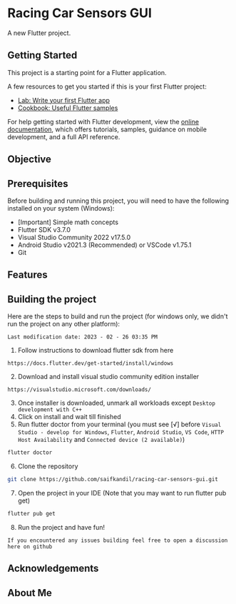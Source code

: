 # Racing Car Sensors GUI

A new Flutter project.

## Getting Started

This project is a starting point for a Flutter application.

A few resources to get you started if this is your first Flutter project:

- [Lab: Write your first Flutter app](https://docs.flutter.dev/get-started/codelab)
- [Cookbook: Useful Flutter samples](https://docs.flutter.dev/cookbook)

For help getting started with Flutter development, view the
[online documentation](https://docs.flutter.dev/), which offers tutorials,
samples, guidance on mobile development, and a full API reference.

## Objective



## Prerequisites

Before building and running this project, you will need to have the following installed on your system (Windows):

- [Important] Simple math concepts
- Flutter SDK v3.7.0
- Visual Studio Community 2022 v17.5.0
- Android Studio v2021.3 (Recommended) or VSCode v1.75.1
- Git

## Features



## Building the project

Here are the steps to build and run the project (for windows only, we didn't run the project on any other platform):

```
Last modification date: 2023 - 02 - 26 03:35 PM
```
1. Follow instructions to download flutter sdk from here
```
https://docs.flutter.dev/get-started/install/windows
```
2. Download and install visual studio community edition installer
```
https://visualstudio.microsoft.com/downloads/
```
3. Once installer is downloaded, unmark all workloads except ``Desktop development with C++``
4. Click on install and wait till finished
5. Run flutter doctor from your terminal (you must see [√] before ``Visual Studio - develop for Windows``, ``Flutter``, ``Android Studio``, ``VS Code``, ``HTTP Host Availability`` and ``Connected device (2 available)``)
```bash
flutter doctor
```
6. Clone the repository
```bash
git clone https://github.com/saifkandil/racing-car-sensors-gui.git
```
7. Open the project in your IDE (Note that you may want to run flutter pub get)
```bash
flutter pub get
```
8. Run the project and have fun!

`If you encountered any issues building feel free to open a discussion here on github`

## Acknowledgements



## About Me


